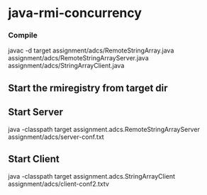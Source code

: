 # java-rmi-concurrency

### Compile
javac -d target assignment/adcs/RemoteStringArray.java assignment/adcs/RemoteStringArrayServer.java assignment/adcs/StringArrayClient.java

## Start the rmiregistry from target dir

## Start Server 
java -classpath target assignment.adcs.RemoteStringArrayServer assignment/adcs/server-conf.txt

## Start Client 
java  -classpath target assignment.adcs.StringArrayClient assignment/adcs/client-conf2.txtv
